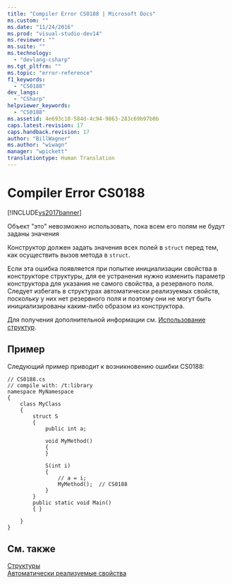 ```yaml
---
title: "Compiler Error CS0188 | Microsoft Docs"
ms.custom: ""
ms.date: "11/24/2016"
ms.prod: "visual-studio-dev14"
ms.reviewer: ""
ms.suite: ""
ms.technology: 
  - "devlang-csharp"
ms.tgt_pltfrm: ""
ms.topic: "error-reference"
f1_keywords: 
  - "CS0188"
dev_langs: 
  - "CSharp"
helpviewer_keywords: 
  - "CS0188"
ms.assetid: 4e693c18-584d-4c94-9863-283c69b97b0b
caps.latest.revision: 17
caps.handback.revision: 17
author: "BillWagner"
ms.author: "wiwagn"
manager: "wpickett"
translationtype: Human Translation
---
```

# Compiler Error CS0188
[!INCLUDE[vs2017banner](../../../csharp/includes/vs2017banner.md)]

Объект "это" невозможно использовать, пока всем его полям не будут заданы значения  
  
 Конструктор должен задать значения всех полей в `struct` перед тем, как осуществить вызов метода в `struct`.  
  
 Если эта ошибка появляется при попытке инициализации свойства в конструкторе структуры, для ее устранения нужно изменить параметр конструктора для указания не самого свойства, а резервного поля.  Следует избегать в структурах автоматически реализуемых свойств, поскольку у них нет резервного поля и поэтому они не могут быть инициализированы каким\-либо образом из конструктора.  
  
 Для получения дополнительной информации см. [Использование структур](../../../csharp/programming-guide/classes-and-structs/using-structs.md).  
  
## Пример  
 Следующий пример приводит к возникновению ошибки CS0188:  
  
```  
// CS0188.cs  
// compile with: /t:library  
namespace MyNamespace  
{  
    class MyClass  
    {  
        struct S  
        {  
            public int a;  
  
            void MyMethod()  
            {  
            }  
  
            S(int i)  
            {  
                // a = i;  
                MyMethod();  // CS0188  
            }  
        }  
        public static void Main()  
        { }  
  
    }  
}  
```  
  
## См. также  
 [Структуры](../../../csharp/programming-guide/classes-and-structs/structs.md)   
 [Автоматически реализуемые свойства](../../../csharp/programming-guide/classes-and-structs/auto-implemented-properties.md)